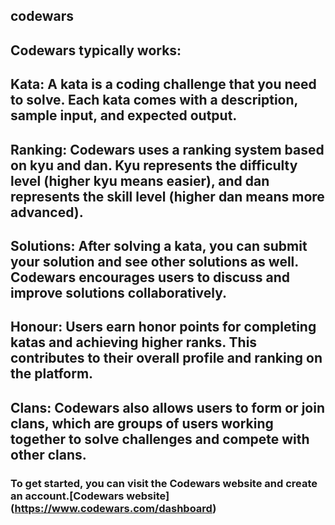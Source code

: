 ## codewars

## Codewars typically works:

## Kata: A kata is a coding challenge that you need to solve. Each kata comes with a description, sample input, and expected output.

## Ranking: Codewars uses a ranking system based on kyu and dan. Kyu represents the difficulty level (higher kyu means easier), and dan represents the skill level (higher dan means more advanced).

## Solutions: After solving a kata, you can submit your solution and see other solutions as well. Codewars encourages users to discuss and improve solutions collaboratively.

## Honour: Users earn honor points for completing katas and achieving higher ranks. This contributes to their overall profile and ranking on the platform.

## Clans: Codewars also allows users to form or join clans, which are groups of users working together to solve challenges and compete with other clans.

### To get started, you can visit the Codewars website and create an account.[Codewars website] (https://www.codewars.com/dashboard)
